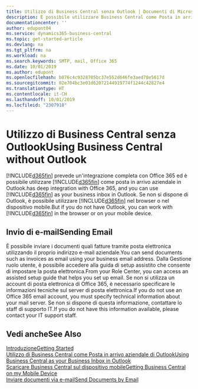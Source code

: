 ```yaml
---
title: Utilizzo di Business Central senza Outlook | Documenti di Microsoft
description: È possibile utilizzare Business Central come Posta in arrivo aziendale in Outlook perché è possibile integrarlo con Office 365; tuttavia, è anche possibile non utilizzare Outlook e usare invece un browser o il dispositivo mobile.
documentationcenter: ''
author: edupont04
ms.service: dynamics365-business-central
ms.topic: get-started-article
ms.devlang: na
ms.tgt_pltfrm: na
ms.workload: na
ms.search.keywords: SMTP, mail, Office 365
ms.date: 10/01/2019
ms.author: edupont
ms.openlocfilehash: b876c4c9328705bc37e552d646fe3aed78e5617d
ms.sourcegitcommit: 02e704bc3e01d62072144919774f1244c42827e4
ms.translationtype: HT
ms.contentlocale: it-CH
ms.lasthandoff: 10/01/2019
ms.locfileid: "2307918"
---
```

# <a name="using-business-central-without-outlook"></a><span data-ttu-id="4dce1-103">Utilizzo di Business Central senza Outlook</span><span class="sxs-lookup"><span data-stu-id="4dce1-103">Using Business Central without Outlook</span></span>
[!INCLUDE[d365fin](includes/d365fin_md.md)] <span data-ttu-id="4dce1-104">prevede un'integrazione completa con Office 365 ed è possibile utilizzare [!INCLUDE[d365fin](includes/d365fin_md.md)] come posta in arrivo aziendale in Outlook.</span><span class="sxs-lookup"><span data-stu-id="4dce1-104">has deep integration with Office 365, and you can use [!INCLUDE[d365fin](includes/d365fin_md.md)] as your business inbox in Outlook.</span></span> <span data-ttu-id="4dce1-105">Se non si dispone di Outlook, è possibile utilizzare [!INCLUDE[d365fin](includes/d365fin_md.md)] nel browser o nel dispositivo mobile.</span><span class="sxs-lookup"><span data-stu-id="4dce1-105">But if you do not have Outlook, you can work with [!INCLUDE[d365fin](includes/d365fin_md.md)] in the browser or on your mobile device.</span></span>  

## <a name="sending-email"></a><span data-ttu-id="4dce1-106">Invio di e-mail</span><span class="sxs-lookup"><span data-stu-id="4dce1-106">Sending Email</span></span>
<span data-ttu-id="4dce1-107">È possibile inviare i documenti quali fatture tramite posta elettronica utilizzando il proprio indirizzo e-mail aziendale.</span><span class="sxs-lookup"><span data-stu-id="4dce1-107">You can send documents such as invoices as email using your business email address.</span></span> <span data-ttu-id="4dce1-108">Dalla Gestione ruolo utente, è possibile accedere alla guida di setup assistito che consente di impostare la posta elettronica.</span><span class="sxs-lookup"><span data-stu-id="4dce1-108">From your Role Center, you can access an assisted setup guide that helps you set up email.</span></span> <span data-ttu-id="4dce1-109">Se non si utilizza un account di posta elettronica di Office 365, è necessario specificare le informazioni tecniche sul server di posta elettronica.</span><span class="sxs-lookup"><span data-stu-id="4dce1-109">If you do not use an Office 365 email account, you must specify technical information about your mail server.</span></span> <span data-ttu-id="4dce1-110">Se non si dispone di questa informazione, contattare lo staff di supporto IT.</span><span class="sxs-lookup"><span data-stu-id="4dce1-110">If you do not have this information available, please contact your IT support staff.</span></span>  


## <a name="see-also"></a><span data-ttu-id="4dce1-111">Vedi anche</span><span class="sxs-lookup"><span data-stu-id="4dce1-111">See Also</span></span>
[<span data-ttu-id="4dce1-112">Introduzione</span><span class="sxs-lookup"><span data-stu-id="4dce1-112">Getting Started</span></span>](product-get-started.md)  
[<span data-ttu-id="4dce1-113">Utilizzo di Business Central come Posta in arrivo aziendale di Outlook</span><span class="sxs-lookup"><span data-stu-id="4dce1-113">Using Business Central as your Business Inbox in Outlook</span></span>](admin-outlook.md)  
[<span data-ttu-id="4dce1-114">Scaricare Business Central sul dispositivo mobile</span><span class="sxs-lookup"><span data-stu-id="4dce1-114">Getting Business Central on my Mobile Device</span></span>](install-mobile-app.md)  
[<span data-ttu-id="4dce1-115">Inviare documenti via e-mail</span><span class="sxs-lookup"><span data-stu-id="4dce1-115">Send Documents by Email</span></span>](ui-how-send-documents-email.md)
